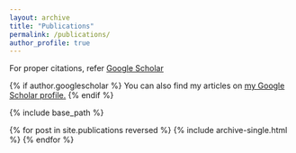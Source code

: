 ```yaml
---
layout: archive
title: "Publications"
permalink: /publications/
author_profile: true
---
```

For proper citations, refer [Google Scholar](https://scholar.google.com/citations?user=gJJRqlsAAAAJ&hl=en)<br>

{% if author.googlescholar %}
  You can also find my articles on <u><a href="{{author.googlescholar}}">my Google Scholar profile</a>.</u>
{% endif %}

{% include base_path %}

{% for post in site.publications reversed %}
  {% include archive-single.html %}
{% endfor %}
